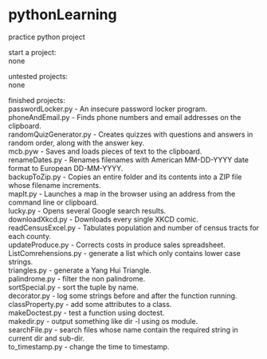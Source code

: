 # pythonLearning
practice python project

start a project: <br />
none

untested projects: <br />
none

finished projects: <br />
passwordLocker.py - An insecure password locker program.<br /> 
phoneAndEmail.py - Finds phone numbers and email addresses on the clipboard. <br />
randomQuizGenerator.py - Creates quizzes with questions and answers in random order, along with the answer key.<br />
mcb.pyw - Saves and loads pieces of text to the clipboard.<br />
renameDates.py - Renames filenames with American MM-DD-YYYY date format to European DD-MM-YYYY.<br />
backupToZip.py - Copies an entire folder and its contents into a ZIP file whose filename increments.<br />
mapIt.py - Launches a map in the browser using an address from the command line or clipboard.<br />
lucky.py - Opens several Google search results.<br />
downloadXkcd.py - Downloads every single XKCD comic.<br />
readCensusExcel.py - Tabulates population and number of census tracts for each county.<br />
updateProduce.py - Corrects costs in produce sales spreadsheet.<br/>
ListComrehensions.py - generate a list which only contains lower case strings.<br/>
triangles.py - generate a Yang Hui Triangle.<br/>
palindrome.py - filter the non palindrome. <br/>
sortSpecial.py - sort the tuple by name.<br/>
decorator.py - log some strings before and after the function running.<br/>
classProperty.py - add some attributes to a class.<br/>
makeDoctest.py - test a function using doctest.<br/>
makedir.py - output something like dir -l using os module.<br/>
searchFile.py - search files whose name contain the required string in current dir and sub-dir.<br/>
to_timestamp.py - change the time to timestamp.
